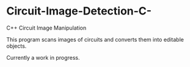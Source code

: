 # Circuit-Image-Detection-C-
C++ Circuit Image Manipulation

This program scans images of circuits and converts them into editable objects.

Currently a work in progress.
